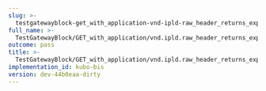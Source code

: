 ```yaml
---
slug: >-
  testgatewayblock-get_with_application-vnd-ipld-raw_header_returns_expected_response_headers-body
full_name: >-
  TestGatewayBlock/GET_with_application/vnd.ipld.raw_header_returns_expected_response_headers/Body
outcome: pass
title: >-
  TestGatewayBlock/GET_with_application/vnd.ipld.raw_header_returns_expected_response_headers/Body
implementation_id: kubo-bis
version: dev-44b0eaa-dirty
---
```


